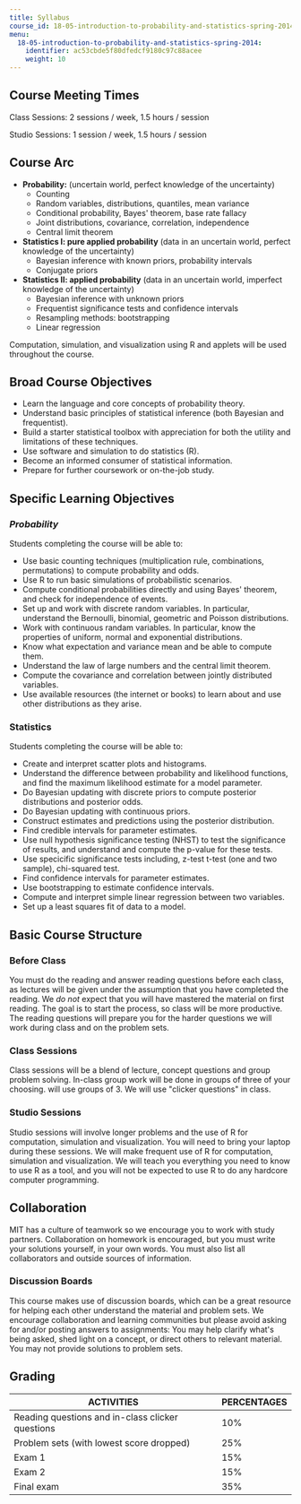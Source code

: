 ```yaml
---
title: Syllabus
course_id: 18-05-introduction-to-probability-and-statistics-spring-2014
menu:
  18-05-introduction-to-probability-and-statistics-spring-2014:
    identifier: ac53cbde5f80dfedcf9180c97c88acee
    weight: 10
---
```

Course Meeting Times
--------------------

Class Sessions: 2 sessions / week, 1.5 hours / session

Studio Sessions: 1 session / week, 1.5 hours / session

Course Arc
----------

*   **Probability:** (uncertain world, perfect knowledge of the uncertainty)
    *   Counting
    *   Random variables, distributions, quantiles, mean variance
    *   Conditional probability, Bayes' theorem, base rate fallacy
    *   Joint distributions, covariance, correlation, independence
    *   Central limit theorem
*   **Statistics I: pure applied probability** (data in an uncertain world, perfect knowledge of the uncertainty)
    *   Bayesian inference with known priors, probability intervals
    *   Conjugate priors
*   **Statistics II: applied probability** (data in an uncertain world, imperfect knowledge of the uncertainty)
    *   Bayesian inference with unknown priors
    *   Frequentist significance tests and confidence intervals
    *   Resampling methods: bootstrapping
    *   Linear regression

Computation, simulation, and visualization using R and applets will be used throughout the course.

Broad Course Objectives
-----------------------

*   Learn the language and core concepts of probability theory.
*   Understand basic principles of statistical inference (both Bayesian and frequentist).
*   Build a starter statistical toolbox with appreciation for both the utility and limitations of these techniques.
*   Use software and simulation to do statistics (R).
*   Become an informed consumer of statistical information.
*   Prepare for further coursework or on-the-job study.

Specific Learning Objectives
----------------------------

### _Probability_

Students completing the course will be able to:

*   Use basic counting techniques (multiplication rule, combinations, permutations) to compute probability and odds.
*   Use R to run basic simulations of probabilistic scenarios.
*   Compute conditional probabilities directly and using Bayes' theorem, and check for independence of events.
*   Set up and work with discrete random variables. In particular, understand the Bernoulli, binomial, geometric and Poisson distributions.
*   Work with continuous randam variables. In particular, know the properties of uniform, normal and exponential distributions.
*   Know what expectation and variance mean and be able to compute them.
*   Understand the law of large numbers and the central limit theorem.
*   Compute the covariance and correlation between jointly distributed variables.
*   Use available resources (the internet or books) to learn about and use other distributions as they arise.

### Statistics

Students completing the course will be able to:

*   Create and interpret scatter plots and histograms.
*   Understand the difference between probability and likelihood functions, and find the maximum likelihood estimate for a model parameter.
*   Do Bayesian updating with discrete priors to compute posterior distributions and posterior odds.
*   Do Bayesian updating with continuous priors.
*   Construct estimates and predictions using the posterior distribution.
*   Find credible intervals for parameter estimates.
*   Use null hypothesis significance testing (NHST) to test the significance of results, and understand and compute the p-value for these tests.
*   Use specicific significance tests including, z-test t-test (one and two sample), chi-squared test.
*   Find confidence intervals for parameter estimates.
*   Use bootstrapping to estimate confidence intervals.
*   Compute and interpret simple linear regression between two variables.
*   Set up a least squares fit of data to a model.

Basic Course Structure
----------------------

### Before Class

You must do the reading and answer reading questions before each class, as lectures will be given under the assumption that you have completed the reading. We _do not_ expect that you will have mastered the material on first reading. The goal is to start the process, so class will be more productive. The reading questions will prepare you for the harder questions we will work during class and on the problem sets.

### Class Sessions

Class sessions will be a blend of lecture, concept questions and group problem solving. In-class group work will be done in groups of three of your choosing. will use groups of 3. We will use "clicker questions" in class.

### Studio Sessions

Studio sessions will involve longer problems and the use of R for computation, simulation and visualization. You will need to bring your laptop during these sessions. We will make frequent use of R for computation, simulation and visualization. We will teach you everything you need to know to use R as a tool, and you will not be expected to use R to do any hardcore computer programming.

Collaboration
-------------

MIT has a culture of teamwork so we encourage you to work with study partners. Collaboration on homework is encouraged, but you must write your solutions yourself, in your own words. You must also list all collaborators and outside sources of information.

### Discussion Boards

This course makes use of discussion boards, which can be a great resource for helping each other understand the material and problem sets. We encourage collaboration and learning communities but please avoid asking for and/or posting answers to assignments: You may help clarify what's being asked, shed light on a concept, or direct others to relevant material. You may not provide solutions to problem sets.

Grading
-------

| ACTIVITIES | PERCENTAGES |
| --- | --- |
| Reading questions and in-class clicker questions | 10% |
| Problem sets (with lowest score dropped) | 25% |
| Exam 1 | 15% |
| Exam 2 | 15% |
| Final exam | 35%